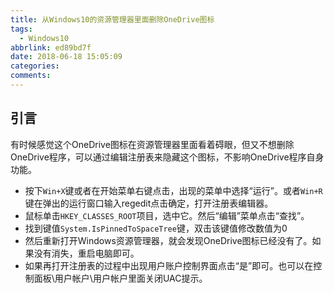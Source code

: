 ```yaml
---
title: 从Windows10的资源管理器里面删除OneDrive图标
tags:
  - Windows10
abbrlink: ed89bd7f
date: 2018-06-18 15:05:09
categories:
comments:
---
```


## 引言
有时候感觉这个OneDrive图标在资源管理器里面看着碍眼，但又不想删除OneDrive程序，可以通过编辑注册表来隐藏这个图标，不影响OneDrive程序自身功能。
<!-- more -->
*  按下`Win+X`键或者在开始菜单右键点击，出现的菜单中选择“运行”。或者`Win+R`键在弹出的运行窗口输入regedit点击确定，打开注册表编辑器。
*  鼠标单击`HKEY_CLASSES_ROOT`项目，选中它。然后“编辑”菜单点击“查找”。
*  找到键值`System.IsPinnedToSpaceTree`键，双击该键值修改数值为0
* 然后重新打开Windows资源管理器，就会发现OneDrive图标已经没有了。如果没有消失，重启电脑即可。
* 如果再打开注册表的过程中出现用户账户控制界面点击“是”即可。也可以在控制面板\用户帐户\用户帐户里面关闭UAC提示。